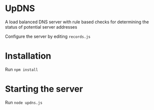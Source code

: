 # UpDNS
A load balanced DNS server with rule based checks for determining the status of potential server addresses

Configure the server by editing `records.js`

# Installation
Run `npm install`

# Starting the server
Run `node updns.js`


